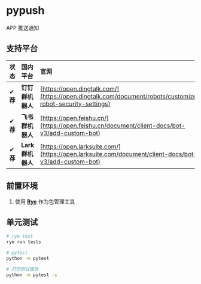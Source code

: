 # pypush

APP 推送通知

## 支持平台

| 状态     | **国内**平台      | 官网                                                                                                      | 文档 | 备注 |
| :------- | :---------------- | :-------------------------------------------------------------------------------------------------------- | :--- | :--- |
| ✔ **荐** | **钉钉群机器人**  | [https://open.dingtalk.com/](https://open.dingtalk.com/document/robots/customize-robot-security-settings) | -    |      |
| ✔ **荐** | **飞书群机器人**  | [https://open.feishu.cn/](https://open.feishu.cn/document/client-docs/bot-v3/add-custom-bot)              | -    |      |
| ✔ **荐** | **Lark 群机器人** | [https://open.larksuite.com/](https://open.larksuite.com/document/client-docs/bot-v3/add-custom-bot)      | -    |      |

## 前置环境

1. 使用 [**Rye**](https://rye-up.com/) 作为包管理工具

## 单元测试

```bash
# rye test
rye run tests

# pytest
python -m pytest

# 打印测试报告
python -m pytest -s
```
